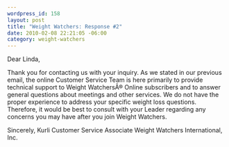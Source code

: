 ```yaml
--- 
wordpress_id: 158
layout: post
title: "Weight Watchers: Response #2"
date: 2010-02-08 22:21:05 -06:00
category: weight-watchers
---
```

Dear Linda,

Thank you for contacting us with your inquiry.  As we stated in our previous email, the online Customer Service Team is here primarily to provide technical support to Weight WatchersÂ® Online subscribers and to answer general questions about meetings and other services.  We do not have the proper experience to address your specific weight loss questions.  Therefore, it would be best to consult with your Leader regarding any concerns you may have after you join Weight Watchers.

Sincerely,
Kurli 
Customer Service Associate
Weight Watchers International,  Inc.
